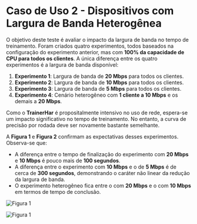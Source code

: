 # Caso de Uso 2 - Dispositivos com Largura de Banda Heterogênea

O objetivo deste teste é avaliar o impacto da largura de banda no tempo de treinamento. Foram criados quatro experimentos, todos baseados na configuração do experimento anterior, mas com **100% da capacidade de CPU para todos os clientes**. A única diferença entre os quatro experimentos é a largura de banda disponível:

1. **Experimento 1**: Largura de banda de **20 Mbps** para todos os clientes.
2. **Experimento 2**: Largura de banda de **10 Mbps** para todos os clientes.
3. **Experimento 3**: Largura de banda de **5 Mbps** para todos os clientes.
4. **Experimento 4**: Cenário heterogêneo com **1 cliente a 10 Mbps** e os demais a **20 Mbps**.

Como o **TrainerHar** é propositalmente intensivo no uso de rede, espera-se um impacto significativo no tempo de treinamento. No entanto, a curva de precisão por rodada deve ser novamente bastante semelhante.

A **Figura 1** e **Figura 2** confirmam as expectativas desses experimentos. Observa-se que:

- A diferença entre o tempo de finalização do experimento com **20 Mbps** e **10 Mbps** é pouco mais de **100 segundos**.
- A diferença entre o experimento com **10 Mbps** e o de **5 Mbps** é de cerca de **300 segundos**, demonstrando o caráter não linear da redução da largura de banda.
- O experimento heterogêneo fica entre o com **20 Mbps** e o com **10 Mbps** em termos de tempo de conclusão.

![Figura 1](https://github.com/lprm-ufes/MininetFed/blob/main/casos_de_uso/figuras/caso2fig1.png)

![Figura 1](https://github.com/lprm-ufes/MininetFed/blob/main/casos_de_uso/figuras/caso2fig2.png)
